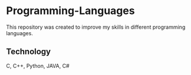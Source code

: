 # Programming-Languages
This repository was created to improve my skills in different programming languages.

## Technology
C, C++, Python, JAVA, C#
